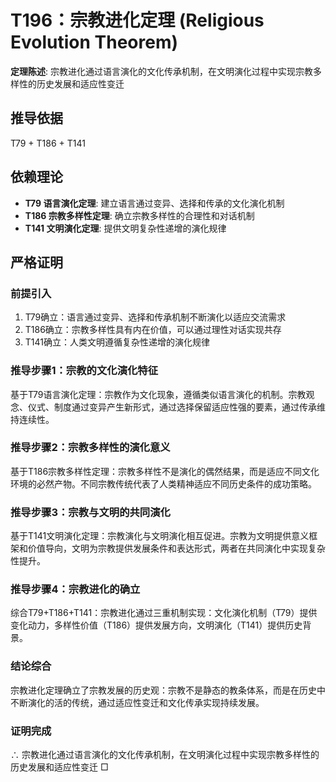 # T196：宗教进化定理 (Religious Evolution Theorem)

**定理陈述**: 宗教进化通过语言演化的文化传承机制，在文明演化过程中实现宗教多样性的历史发展和适应性变迁

## 推导依据
T79 + T186 + T141

## 依赖理论
- **T79 语言演化定理**: 建立语言通过变异、选择和传承的文化演化机制
- **T186 宗教多样性定理**: 确立宗教多样性的合理性和对话机制
- **T141 文明演化定理**: 提供文明复杂性递增的演化规律

## 严格证明

### 前提引入
1. T79确立：语言通过变异、选择和传承机制不断演化以适应交流需求
2. T186确立：宗教多样性具有内在价值，可以通过理性对话实现共存
3. T141确立：人类文明遵循复杂性递增的演化规律

### 推导步骤1：宗教的文化演化特征
基于T79语言演化定理：宗教作为文化现象，遵循类似语言演化的机制。宗教观念、仪式、制度通过变异产生新形式，通过选择保留适应性强的要素，通过传承维持连续性。

### 推导步骤2：宗教多样性的演化意义
基于T186宗教多样性定理：宗教多样性不是演化的偶然结果，而是适应不同文化环境的必然产物。不同宗教传统代表了人类精神适应不同历史条件的成功策略。

### 推导步骤3：宗教与文明的共同演化
基于T141文明演化定理：宗教演化与文明演化相互促进。宗教为文明提供意义框架和价值导向，文明为宗教提供发展条件和表达形式，两者在共同演化中实现复杂性提升。

### 推导步骤4：宗教进化的确立
综合T79+T186+T141：宗教进化通过三重机制实现：文化演化机制（T79）提供变化动力，多样性价值（T186）提供发展方向，文明演化（T141）提供历史背景。

### 结论综合
宗教进化定理确立了宗教发展的历史观：宗教不是静态的教条体系，而是在历史中不断演化的活的传统，通过适应性变迁和文化传承实现持续发展。

### 证明完成
∴ 宗教进化通过语言演化的文化传承机制，在文明演化过程中实现宗教多样性的历史发展和适应性变迁 □